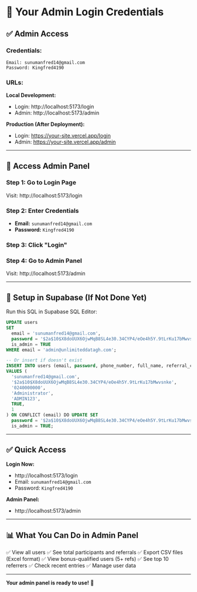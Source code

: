 # 🔐 Your Admin Login Credentials

## ✅ Admin Access

### Credentials:
```
Email: sunumanfred14@gmail.com
Password: Kingfred4190
```

### URLs:

**Local Development:**
- Login: http://localhost:5173/login
- Admin: http://localhost:5173/admin

**Production (After Deployment):**
- Login: https://your-site.vercel.app/login
- Admin: https://your-site.vercel.app/admin

---

## 🚀 Access Admin Panel

### Step 1: Go to Login Page
Visit: http://localhost:5173/login

### Step 2: Enter Credentials
- **Email:** `sunumanfred14@gmail.com`
- **Password:** `Kingfred4190`

### Step 3: Click "Login"

### Step 4: Go to Admin Panel
Visit: http://localhost:5173/admin

---

## 🔑 Setup in Supabase (If Not Done Yet)

Run this SQL in Supabase SQL Editor:

```sql
UPDATE users 
SET 
  email = 'sunumanfred14@gmail.com',
  password = '$2a$10$X8doUUX6OjwMqB8SL4e30.34CYP4/eOe4h5Y.9tLrKu17bMwvsnke',
  is_admin = TRUE
WHERE email = 'admin@unlimiteddatagh.com';

-- Or insert if doesn't exist
INSERT INTO users (email, password, phone_number, full_name, referral_code, is_admin, data_awarded)
VALUES (
  'sunumanfred14@gmail.com',
  '$2a$10$X8doUUX6OjwMqB8SL4e30.34CYP4/eOe4h5Y.9tLrKu17bMwvsnke',
  '0240000000',
  'Administrator',
  'ADMIN123',
  TRUE,
  1
) ON CONFLICT (email) DO UPDATE SET 
  password = '$2a$10$X8doUUX6OjwMqB8SL4e30.34CYP4/eOe4h5Y.9tLrKu17bMwvsnke',
  is_admin = TRUE;
```

---

## ✅ Quick Access

**Login Now:**
- http://localhost:5173/login
- Email: `sunumanfred14@gmail.com`
- Password: `Kingfred4190`

**Admin Panel:**
- http://localhost:5173/admin

---

## 📊 What You Can Do in Admin Panel

✅ View all users
✅ See total participants and referrals
✅ Export CSV files (Excel format)
✅ View bonus-qualified users (5+ refs)
✅ See top 10 referrers
✅ Check recent entries
✅ Manage user data

---

**Your admin panel is ready to use!** 🎯

